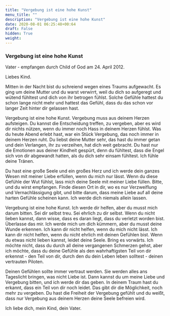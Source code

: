 ```yaml
---
title: "Vergebung ist eine hohe Kunst"
menu_title: ""
description: "Vergebung ist eine hohe Kunst"
date: 2020-08-01 06:25:48+00:64
draft: False
hidden: True
weight:
---
```

### Vergebung ist eine hohe Kunst

Vater - empfangen durch Child of God am 24. April 2012.

Liebes Kind.

Mitten in der Nacht bist du schreiend wegen eines Traums aufgewacht. Es ging um deine Mutter und du warst verwirrt, weil du dich so aufgeregt und wütend fühltest und dich von ihr betrogen fühlst. Solche Gefühle hattest du schon lange nicht mehr und hattest das Gefühl, dass du das schon vor langer Zeit hinter dir gelassen hast.

Vergebung ist eine hohe Kunst. Vergebung muss aus deinem Herzen aufsteigen. Du kannst die Entscheidung treffen, zu vergeben, aber es wird dir nichts nützen, wenn du immer noch Hass in deinem Herzen fühlst. Was du heute Abend erlebt hast, war ein Stück Vergebung, das noch immer in deinem Herzen ruht. Du liebst deine Mutter sehr, das hast du immer getan und dein Verlangen, ihr zu verzeihen, hat dich weit gebracht. Du hast nur die Emotionen aus deiner Kindheit gespürt, denn du fühltest, dass die Engel sich von dir abgewandt hatten, als du dich sehr einsam fühltest. Ich fühle deine Tränen.

Du hast eine große Seele und ein großes Herz und ich werde dein ganzes Wesen mit meiner Liebe erfüllen, wenn du mich nur lässt. Wenn du diese Gefühle der Wut fühlst, lass mich deine Seele mit meiner Liebe füllen. Bitte, und du wirst empfangen. Finde diesen Ort in dir, wo es nur Verzweiflung und Vernachlässigung gibt, und bitte darum, dass meine Liebe auf all deine harten Gefühle scheinen kann. Ich werde dich niemals allein lassen.

Vergebung ist eine hohe Kunst. Ich werde dir helfen, aber du musst mich darum bitten. Sei dir selbst treu. Sei ehrlich zu dir selbst. Wenn du nicht lieben kannst, dann wisse, dass es daran liegt, dass du verletzt worden bist. Überlasse das mir. Ich werde mich um dich kümmern, aber du musst deine Wunde erkennen. Ich kann dir nicht helfen, wenn du mich nicht lässt. Ich kann dir nicht helfen, wenn du nicht ehrlich mit deinen Gefühlen bist. Wenn du etwas nicht lieben kannst, leidet deine Seele. Bring es vorwärts. Ich möchte nicht, dass du durch all deine vergangenen Schmerzen gehst, aber ich möchte, dass du deine Gefühle als den wahrhaftigsten Teil von dir erkennst - den Teil von dir, durch den du dein Leben leben solltest - deinen vertrauten Piloten.

Deinen Gefühlen sollte immer vertraut werden. Sie werden alles ans Tageslicht bringen, was nicht Liebe ist. Dann kannst du um meine Liebe und Vergebung bitten, und ich werde dir das geben. In deinem Traum hast du erkannt, dass ein Teil von dir noch leidet. Das gibt dir die Möglichkeit, noch mehr zu vergeben. Du hast die Freiheit der Vergebung gefühlt und du weißt, dass nur Vergebung aus deinem Herzen deine Seele befreien wird.

Ich liebe dich, mein Kind, dein Vater.
